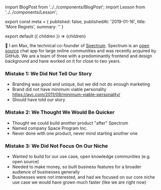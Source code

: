 import BlogPost from '../../components/BlogPost';
import Lesson from '../../components/Lesson';

export const meta = {
  published: false,
  publishedAt: '2019-01-16',
  title: 'More Regrets',
  summary: ''
}

export default ({ children }) => <BlogPost meta={meta}>{children}</BlogPost>

👋 I am Max, the technical co-founder of [Spectrum](https://spectrum.chat). Spectrum is an [open source](https://github.com/withspectrum/spectrum) chat app for large online communities and was recently acquired by GitHub. We are a team of three with a predominantly frontend and design background and have worked on it for close to two years.

### Mistake 1: We Did Not Tell Our Story

- Branding was good and unique, but we did not do enough marketing
- Brand did not have minimum viable personality https://avc.com/2011/09/minimum-viable-personality/ 
- Should have told our story

### Mistake 2: We Thought We Would Be Quicker

- Thought we could build another product "after" Spectrum
- Named company Space Program Inc.
- Never done with one product, never mind starting another one

### Mistake 3: We Did Not Focus On Our Niche

- Wanted to build for our use case, open knowledge communities (e.g. open source)
- Needed to make money, so built business features for a broader audience of businesses generally
- Businesses were not interested, and had we focused on our core niche use case we would have grown much faster (like we are right now)
